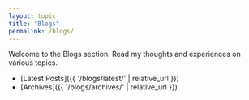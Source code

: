 ```yaml
---
layout: topic
title: "Blogs"
permalink: /blogs/
---
```


Welcome to the Blogs section. Read my thoughts and experiences on various topics.

- [Latest Posts]({{ '/blogs/latest/' | relative_url }})
- [Archives]({{ '/blogs/archives/' | relative_url }})

